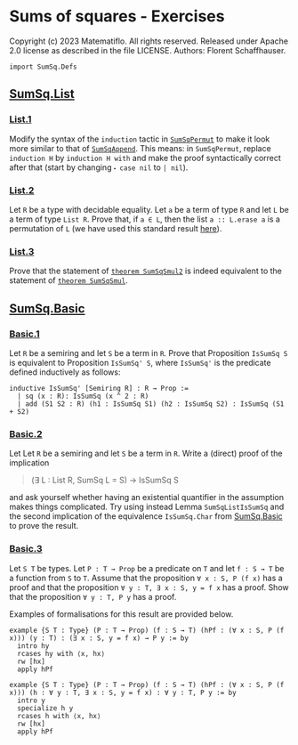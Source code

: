 # Sums of squares - Exercises

Copyright (c) 2023 Matematiflo. All rights reserved.
Released under Apache 2.0 license as described in the file LICENSE.
Authors: Florent Schaffhauser.

```lean
import SumSq.Defs
```

## [SumSq.List](List.html#exercises)

### [List.1](List.html#exercise-1)

Modify the syntax of the `induction` tactic in [`SumSqPermut`](List.html#permuted-lists) to make it look more similar to that of [`SumSqAppend`](List.html#appended-lists). This means: in `SumSqPermut`, replace `induction H` by `induction H with` and make the proof syntactically correct after that (start by changing `⬝ case nil` to `| nil`).

### [List.2](List.html#exercise-2)

Let `R` be a type with decidable equality. Let `a` be a term of type `R` and let `L` be a term of type `List R`. Prove that, if `a ∈ L`, then the list `a :: L.erase a` is a permutation of `L` (we have used this standard result [here](List.html#erasing-an-entry)).

### [List.3](List.html#exercise-3)

Prove that the statement of [`theorem SumSqSmul2`](List.html#more-computations) is indeed equivalent to the statement of [`theorem SumSqSmul`](List.html#multiplication-by-a-scalar).

## [SumSq.Basic](Basic.html#exercises)

### [Basic.1](Basic.html#exercise-1)

Let `R` be a semiring and let `S` be a term in `R`. Prove that Proposition `IsSumSq S` is equivalent to Proposition `IsSumSq' S`, where `IsSumSq'` is the predicate defined inductively as follows:

```lean
inductive IsSumSq' [Semiring R] : R → Prop :=
  | sq (x : R): IsSumSq (x ^ 2 : R)
  | add (S1 S2 : R) (h1 : IsSumSq S1) (h2 : IsSumSq S2) : IsSumSq (S1 + S2)
```

### [Basic.2](Basic.html#exercise-2)

Let Let `R` be a semiring and let `S` be a term in `R`. Write a (direct) proof of the implication

> (∃ L : List R, SumSq L = S) → IsSumSq S

and ask yourself whether having an existential quantifier in the assumption makes things complicated. Try using instead Lemma `SumSqListIsSumSq` and the second implication of the equivalence `IsSumSq.Char` from [SumSq.Basic](Basic.html#using-an-inductive-predicate) to prove the result.

### [Basic.3](Basic.html#exercise-3)

Let `S T` be types. Let `P : T → Prop` be a predicate on `T` and let `f : S → T` be a function from `S` to `T`. Assume that the proposition `∀ x : S, P (f x)` has a proof and that the proposition `∀ y : T, ∃ x : S, y = f x` has a proof. Show that the proposition `∀ y : T, P y` has a proof.

Examples of formalisations for this result are provided below.

```lean
example {S T : Type} (P : T → Prop) (f : S → T) (hPf : (∀ x : S, P (f x))) (y : T) : (∃ x : S, y = f x) → P y := by
  intro hy
  rcases hy with ⟨x, hx⟩
  rw [hx]
  apply hPf

example {S T : Type} (P : T → Prop) (f : S → T) (hPf : (∀ x : S, P (f x))) (h : ∀ y : T, ∃ x : S, y = f x) : ∀ y : T, P y := by
  intro y
  specialize h y
  rcases h with ⟨x, hx⟩
  rw [hx]
  apply hPf
```
